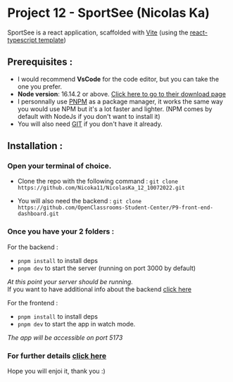 # Project 12 - SportSee (Nicolas Ka)

SportSee is a react application, scaffolded with [Vite](https://vitejs.dev/) (using the [react-typescript template](https://vitejs.dev/guide/#scaffolding-your-first-vite-project))

## Prerequisites :

- I would recommend **VsCode** for the code editor, but you can take the one you prefer.
- **Node version**: 16.14.2 or above. [Click here to go to their download page](https://nodejs.org/en/download/)
- I personnally use [PNPM](https://pnpm.io/) as a package manager, it works the same way you would use NPM but it's a lot faster and lighter. (NPM comes by default with NodeJs if you don't want to install it)
- You will also need [GIT](https://git-scm.com/) if you don't have it already.

## Installation :

### Open your terminal of choice.

- Clone the repo with the following command : 
`git clone https://github.com/Nicoka11/NicolasKa_12_10072022.git`

- You will also need the backend : 
`git clone https://github.com/OpenClassrooms-Student-Center/P9-front-end-dashboard.git`

### Once you have your 2 folders : 

For the backend : 
- `pnpm install` to install deps
- `pnpm dev` to start the server (running on port 3000 by default)

*At this point your server should be running.*<br/>
If you want to have additional info about the backend [click here](https://github.com/OpenClassrooms-Student-Center/P9-front-end-dashboard)


For the frontend : 
- `pnpm install` to install deps
- `pnpm dev` to start the app in watch mode.

*The app will be accessible on port 5173*

### For further details [click here](https://excalidraw.com/#json=4XLfL_pfFyMsBUYjFlCpF,e_AXRrwcoTAEq9vCMAlyFQ)

Hope you will enjoi it, thank you :)
